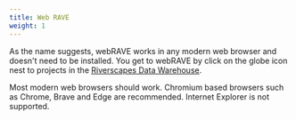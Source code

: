```yaml
---
title: Web RAVE
weight: 1
---
```


As the name suggests, webRAVE works in any modern web browser and doesn't need to be installed. You get to webRAVE by click on the globe icon nest to projects in the [Riverscapes Data Warehouse](https://data.riverscapes.xyz).

Most modern web browsers should work. Chromium based browsers such as Chrome, Brave and Edge are recommended. Internet Explorer is not supported.